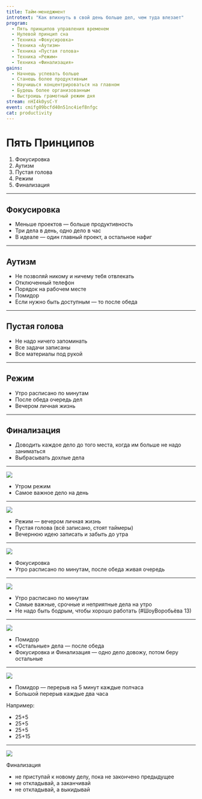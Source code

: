 ```yaml
---
title: Тайм-менеджмент
introtext: "Как впихнуть в свой день больше дел, чем туда влезает"
program:
  - Пять принципов управления временем
  - Нулевой принцип сна
  - Техника «Фокусировка»
  - Техника «Аутизм»
  - Техника «Пустая голова»
  - Техника «Режим»
  - Техника «Финализация»
gains:
  - Начнешь успевать больше
  - Станешь более продуктивным
  - Научишься концентрироваться на главном
  - Будешь более организованным
  - Выстроишь грамотный режим дня
stream: nHI4k0ysC-Y
event: cmifg09bcfd40n51nc4ief8nfgc
cat: productivity
---
```


# Пять Принципов

1. Фокусировка
1. Аутизм
1. Пустая голова
1. Режим
1. Финализация

----

## Фокусировка

- Меньше проектов — больше продуктивность
- Три дела в день, одно дело в час
- В идеале — один главный проект, а остальное нафиг

----

## Аутизм

- Не позволяй никому и ничему тебя отвлекать
- Отключенный телефон
- Порядок на рабочем месте
- Помидор
- Если нужно быть доступным — то после обеда

----

## Пустая голова

- Не надо ничего запоминать
- Все задачи записаны
- Все материалы под рукой

----

## Режим

- Утро расписано по минутам
- После обеда очередь дел
- Вечером личная жизнь

----

## Финализация

- Доводить каждое дело до того места, когда им больше не надо заниматься
- Выбрасывать дохлые дела

----

![](https://pp.vk.me/c629112/v629112697/20a9e/hjdU2trrHLw.jpg)

- Утром режим
- Самое важное дело на день

----

![](https://pp.vk.me/c629112/v629112697/20aa8/VX5Ex1HoOKI.jpg)

- Режим — вечером личная жизнь
- Пустая голова (всё записано, стоят таймеры)
- Вечернюю идею записать и забыть до утра

----

![](https://pp.vk.me/c629112/v629112697/20ab2/oPi5eio7Jn0.jpg)

- Фокусировка
- Утро расписано по минутам, после обеда живая очередь

----

![](https://pp.vk.me/c629112/v629112697/20abc/3Rv48S5nj2U.jpg)

- Утро расписано по минутам
- Самые важные, срочные и неприятные дела на утро
- Не надо быть бодрым, чтобы хорошо работать (#ШоуВоробьёва 13)

----

![](https://pp.vk.me/c629112/v629112697/20ac6/MD8OIOlWKUs.jpg)

- Помидор
- «Остальные» дела — после обеда
- Фокусировка и Финализация — одно дело довожу, потом беру остальные

----

![](https://pp.vk.me/c629112/v629112697/20ad0/B2Fs0Zvk3zU.jpg)

- Помидор — перерыв на 5 минут каждые полчаса
- Большой перерыв каждые два часа

Например:

- 25+5
- 25+5
- 25+5
- 25+15

----

![](https://pp.vk.me/c629112/v629112697/20ada/AMDTyvoh2Wg.jpg)

Финализация

- не приступай к новому делу, пока не закончено предыдущее
- не откладывай, а заканчивай
- не откладывай, а выкидывай
